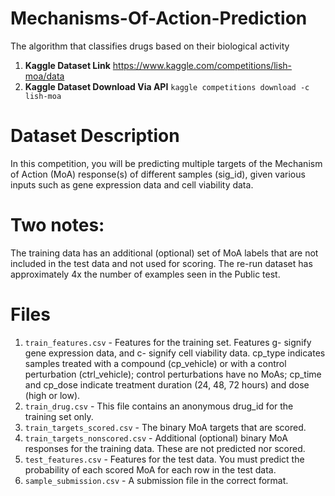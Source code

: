 # Mechanisms-Of-Action-Prediction
The algorithm that classifies drugs based on their biological activity

1. **Kaggle Dataset Link** https://www.kaggle.com/competitions/lish-moa/data
2. **Kaggle Dataset Download Via API** `kaggle competitions download -c lish-moa`

# Dataset Description
In this competition, you will be predicting multiple targets of the Mechanism of Action (MoA) response(s) of different samples (sig_id), given various inputs such as gene expression data and cell viability data.

# Two notes:
The training data has an additional (optional) set of MoA labels that are not included in the test data and not used for scoring.
The re-run dataset has approximately 4x the number of examples seen in the Public test.

# Files

1. `train_features.csv` - Features for the training set. Features g- signify gene expression data, and c- signify cell viability data. cp_type indicates samples treated with a compound (cp_vehicle) or with a control perturbation (ctrl_vehicle); control perturbations have no MoAs; cp_time and cp_dose indicate treatment duration (24, 48, 72 hours) and dose (high or low).
2. `train_drug.csv` - This file contains an anonymous drug_id for the training set only.
3. `train_targets_scored.csv` - The binary MoA targets that are scored.
4. `train_targets_nonscored.csv` - Additional (optional) binary MoA responses for the training data. These are not predicted nor scored.
5. `test_features.csv` - Features for the test data. You must predict the probability of each scored MoA for each row in the test data.
6. `sample_submission.csv` - A submission file in the correct format.
